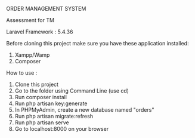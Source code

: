 ORDER MANAGEMENT SYSTEM

Assessment for TM

Laravel Framework : 5.4.36

Before cloning this project make sure you have these application installed:
1. Xampp/Wamp
2. Composer

How to use :
1. Clone this project
2. Go to the folder using Command Line (use cd)
3. Run composer install
4. Run php artisan key:generate
5. In PHPMyAdmin, create a new database named "orders"
6. Run php artisan migrate:refresh
7. Run php artisan serve
8. Go to localhost:8000 on your browser
